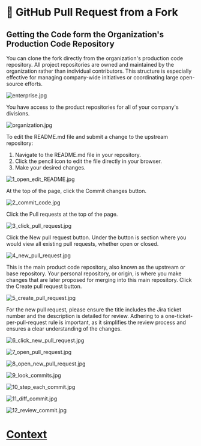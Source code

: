 # 🔁 GitHub Pull Request from a Fork

## Getting the Code form the Organization's Production Code Repository

You can clone the fork directly from the organization's production code repository. All project repositories are owned and maintained by the organization rather than individual contributors. This structure is especially effective for managing company-wide initiatives or coordinating large open-source efforts.

![enterprise.jpg](./../IMAGES_STEPS/Pull_Request/enterprise.jpg)

You have access to the product repositories for all of your company's divisions.

![organization.jpg](./../IMAGES_STEPS/Pull_Request/organizations.jpg)

To edit the README.md file and submit a change to the upstream repository:
1. Navigate to the README.md file in your repository.
2. Click the pencil icon to edit the file directly in your browser.
3. Make your desired changes.

![1_open_edit_README.jpg](./../IMAGES_STEPS/Pull_Request/1_open_edit_README.png)

At the top of the page, click the Commit changes button.

![2_commit_code.jpg](./../IMAGES_STEPS/Pull_Request/2_commit_code.jpg)

Click the Pull requests at the top of the page.

![3_click_pull_request.jpg](./../IMAGES_STEPS/Pull_Request/3_click_pull_request.jpg)

Click the New pull request button. Under the button is section where you would view all existing pull requests, whether open or closed.

![4_new_pull_request.jpg](./../IMAGES_STEPS/Pull_Request/4_new_pull_request.jpg)

This is the main product code repository, also known as the upstream or base repository. Your personal repository, or origin, is where you make changes that are later proposed for merging into this main repository. Click the Create pull request button.

![5_create_pull_request.jpg](./../IMAGES_STEPS/Pull_Request/5_create_pull_request.jpg)

For the new pull request, please ensure the title includes the Jira ticket number and the description is detailed for review. Adhering to a one-ticket-per-pull-request rule is important, as it simplifies the review process and ensures a clear understanding of the changes.

![6_click_new_pull_request.jpg](./../IMAGES_STEPS/Pull_Request/6_click_new_pull_request.jpg)

![7_open_pull_request.jpg](./../IMAGES_STEPS/Pull_Request/7_open_pull_request.jpg)

![8_open_new_pull_request.jpg](./../IMAGES_STEPS/Pull_Request/8_open_new_pull_request.jpg)

![9_look_commits.jpg](./../IMAGES_STEPS/Pull_Request/9_look_commits.jpg)

![10_step_each_commit.jpg](./../IMAGES_STEPS/Pull_Request/10_step_each_commit.jpg)

![11_diff_commit.jpg](./../IMAGES_STEPS/Pull_Request/11_diff_commit.jpg)

![12_review_commit.jpg](./../IMAGES_STEPS/Pull_Request/12_review_commit.jpg)


# [Context](./../README.md)



